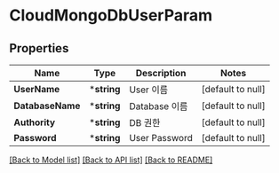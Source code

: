 # CloudMongoDbUserParam

## Properties
Name | Type         | Description   | Notes
------------ |--------------|---------------| -------------
**UserName** | ***string**  | User 이름       | [default to null]
**DatabaseName** | ***string**  | Database 이름   | [default to null]
**Authority** | ***string**  | DB 권한         | [default to null]
**Password** | ***string**  | User Password | [default to null]

[[Back to Model list]](../README.md#documentation-for-models) [[Back to API list]](../README.md#documentation-for-api-endpoints) [[Back to README]](../README.md)


